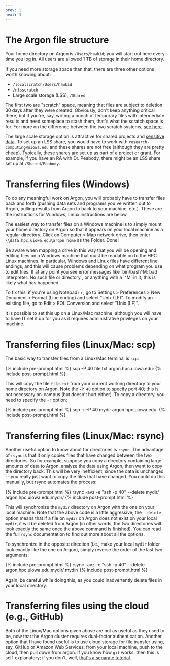 ```yaml
---
prev: 1
next: 3
---
```


# The Argon file structure

Your home directory on Argon is `/Users/hawkid`; you will start out here every time you log in.  All users are allowed 1 TB of storage in their home directory.

If you need more storage space than that, there are three other options worth knowing about:

* `/localscratch/Users/hawkid`
* `/nfsscratch`
* Large scale storage (LSS), `/Shared`

The first two are "scratch" space, meaning that files are subject to deletion 30 days after they were created.  Obviously, don't keep anything critical there, but if you're, say, writing a bunch of temporary files with intermediate results and need someplace to stash them, that's what the scratch space is for.  For more on the difference between the two scratch systems, [see here](https://uiowa.atlassian.net/wiki/spaces/hpcdocs/pages/76513434/Scratch+Filesystems).

The large scale storage option is attractive for shared projects and [sensitive data](https://its.uiowa.edu/support/article/110901). To set up an LSS share, you would have to work with `research-computing@uiowa.edu` and these shares are not free (although they are pretty cheap). Typically, these shares are set up as part of a project or grant. For example, if you have an RA with Dr. Peabody, there might be an LSS share set up at `/Shared/Peabody`.

# Transferring files (Windows)

To do any meaningful work on Argon, you will probably have to transfer files back and forth (pushing data sets and programs you've written out to Argon, pulling results from Argon to back to your machine, etc.).  These are the instructions for Windows; Linux instructions are below.

The easiest way to transfer files on a Windows machine is to simply mount your home directory on Argon so that it appears on your local machine as a regular directory.  Click on Computer > Map network drive, then enter `\\data.hpc.uiowa.edu\argon_home` as the Folder.  Done!

<div markdown="1" class="alert alert-danger" role="alert">
Be aware when mapping a drive in this way that you will be opening and editing files on a Windows machine that must be readable on to the HPC Linux machines. In particular, Windows and Linux files have different line endings, and this will cause problems depending on what program you use to edit files. If at any point you see error messages like `bin/bash^M: bad interpreter: No such file or directory`, or anything with a `^M` in it, this is likely what has happened.

To fix this, if you're using Notepad++, go to Settings > Preferences > New Document > Format (Line ending) and select "Unix (LF)". To modify an existing file, go to Edit > EOL Conversion and select "Unix (LF)".
</div>

It is possible to set this up on a Linux/Mac machine, although you will have to have IT set it up for you as it requires administrative privileges on your machine.

# Transferring files (Linux/Mac: scp)

The basic way to transfer files from a Linux/Mac terminal is `scp`:

{% include pre-prompt.html %}
scp -P 40 file.txt argon.hpc.uiowa.edu:
{% include post-prompt.html %}

This will copy the file `file.txt` from your current working directory to your home directory on Argon.  Note the `-P 40` option to specify port 40; this is not necessary on-campus (but doesn't hurt either).  To copy a directory, you need to specify the `-r` option:

{% include pre-prompt.html %}
scp -r -P 40 mydir argon.hpc.uiowa.edu:
{% include post-prompt.html %}

# Transferring files (Linux/Mac: rsync)

Another useful option to know about for directories is `rsync`.  The advantage of `rsync` is that it only copies files that have changed between the two directories.  So for example, suppose you copy a directory containing large amounts of data to Argon, analyze the data using Argon, then want to copy the directory back.  This will be very inefficient, since the data is unchanged -- you really just want to copy the files that have changed.  You could do this manually, but rsync automates the process:

{% include pre-prompt.html %}
rsync -avz -e "ssh -p 40" --delete mydir/ argon.hpc.uiowa.edu:mydir/
{% include post-prompt.html %}

This will synchronize the `mydir` directory on Argon with the one on your local machine.  Note that the above code is a little aggressive; the `--delete` option means that if a file on `mydir` on Argon does not exist on your local `mydir`, it will be deleted from Argon (in other words, the two directories will look exactly the same once the above command is finished).  You can read the full `rsync` documentation to find out more about all the options.

To synchronize in the opposite direction (i.e., make your local `mydir` folder look exactly like the one on Argon), simply reverse the order of the last two arguments:

{% include pre-prompt.html %}
rsync -avz -e "ssh -p 40" --delete argon.hpc.uiowa.edu:mydir/ mydir/
{% include post-prompt.html %}

Again, be careful while doing this, as you could inadvertently delete files in your local directory.

# Transferring files using the cloud (e.g., GitHub)

Both of the Linux/Mac options given above are not as useful as they used to be, now that the Argon cluster requires dual-factor authentication. Another option that I have found useful is to use cloud storage for file transfer using, say, GitHub or Amazon Web Services: from your local machine, push to the cloud, then pull down from argon. If you know how `git` works, then this is self-explanatory; if you don't, well, [that's a separate tutorial](http://gitimmersion.com).

